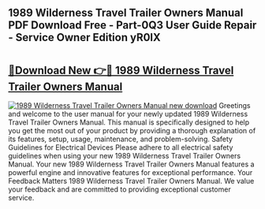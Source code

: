 ## 1989 Wilderness Travel Trailer Owners Manual PDF Download Free - Part-0Q3 User Guide Repair - Service Owner Edition yR0lX

# <h2><a href="http://bc81613.oget.top/?id=1989+Wilderness+Travel+Trailer+Owners+Manual">🔗Download New 👉🔴 1989 Wilderness Travel Trailer Owners Manual</a></h2>

[![1989 Wilderness Travel Trailer Owners Manual new download](https://i.imgur.com/5g1atiW.png)](http://bc81613.oget.top/?id=1989+Wilderness+Travel+Trailer+Owners+Manual)
Greetings and welcome to the user manual for your newly updated 1989 Wilderness Travel Trailer Owners Manual. This manual is specifically designed to help you get the most out of your product by providing a thorough explanation of its features, setup, usage, maintenance, and problem-solving. Safety Guidelines for Electrical Devices Please adhere to all electrical safety guidelines when using your new 1989 Wilderness Travel Trailer Owners Manual. Your new 1989 Wilderness Travel Trailer Owners Manual features a powerful engine and innovative features for exceptional performance. Your Feedback Matters 1989 Wilderness Travel Trailer Owners Manual. We value your feedback and are committed to providing exceptional customer service.
